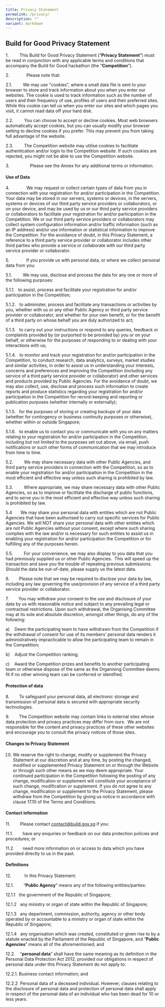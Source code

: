 ```yaml
---
title: Privacy Statement
permalink: /privacy/
description: ""
variant: markdown
---
```

**Build for Good Privacy Statement**
---------------------------------------

1.         This Build for Good Privacy Statement (“**Privacy Statement**”) must be read in conjunction with any applicable terms and conditions that accompany the Build for Good hackathon (the “**Competition**”).

2.              Please note that:

2.1.         We may use "cookies", where a small data file is sent to your browser to store and track information about you when you enter our websites. The cookie is used to track information such as the number of users and their frequency of use, profiles of users and their preferred sites. While this cookie can tell us when you enter our sites and which pages you visit, it cannot read data off your hard disk.

2.2.         You can choose to accept or decline cookies. Most web browsers automatically accept cookies, but you can usually modify your browser setting to decline cookies if you prefer. This may prevent you from taking full advantage of the website.

2.3.         The Competition website may utilise cookies to facilitate authentication and/or login to the Competition website. If such cookies are rejected, you might not be able to use the Competition website.

3.                 Please see the Annex for any additional terms or information.


#### Use of Data

4.              We may request or collect certain types of data from you in connection with your registration for and/or participation in the Competition. Your data may be stored in our servers, systems or devices, in the servers, systems or devices of our third party service providers or collaborators, or on your device, and may be used by us or our third party service providers or collaborators to facilitate your registration for and/or participation in the Competition. We or our third party service providers or collaborators may collect system configuration information and/or traffic information (such as an IP address) and/or use information or statistical information to improve the Competition. For the avoidance of doubt, in this Privacy Statement, a reference to a third party service provider or collaborator includes other third parties who provide a service or collaborate with our third party service provider or collaborator.

5.              If you provide us with personal data, or where we collect personal data from you:

5.1.         We may use, disclose and process the data for any one or more of the following purposes:

5.1.1.   to assist, process and facilitate your registration for and/or participation in the Competition;

5.1.2.   to administer, process and facilitate any transactions or activities by you, whether with us or any other Public Agency or third party service provider or collaborator, and whether for your own benefit, or for the benefit of a third party on whose behalf you are duly authorized to act;

5.1.3.   to carry out your instructions or respond to any queries, feedback or complaints provided by (or purported to be provided by) you or on your behalf, or otherwise for the purposes of responding to or dealing with your interactions with us;

5.1.4.   to monitor and track your registration for and/or participation in the Competition, to conduct research, data analytics, surveys, market studies and similar activities, in order to assist us in understanding your interests, concerns and preferences and improving the Competition (including any service of a third party service provider or collaborator) and other services and products provided by Public Agencies. For the avoidance of doubt, we may also collect, use, disclose and process such information to create reports and produce statistics regarding your registration for and/or participation in the Competition for record-keeping and reporting or publication purposes (whether internally or externally);

5.1.5.   for the purposes of storing or creating backups of your data (whether for contingency or business continuity purposes or otherwise), whether within or outside Singapore;

5.1.6.   to enable us to contact you or communicate with you on any matters relating to your registration for and/or participation in the Competition, including but not limited to the purposes set out above, via email, push notifications or such other forms of communication that we may introduce from time to time.

5.2.         We may share necessary data with other Public Agencies, and third party service providers in connection with the Competition, so as to enable your registration for and/or participation in the Competition in the most efficient and effective way unless such sharing is prohibited by law.

5.3.         Where appropriate, we may share necessary data with other Public Agencies, so as to improve or facilitate the discharge of public functions, and to serve you in the most efficient and effective way unless such sharing is prohibited by law.

5.4       We may share your personal data with entities which are not Public Agencies that have been authorised to carry out specific services for Public Agencies. We will NOT share your personal data with other entities which are not Public Agencies without your consent, except where such sharing complies with the law and/or is necessary for such entities to assist us in enabling your registration for and/or participation the Competition or for fulfilling any of the purposes herein.

5.5.         For your convenience, we may also display to you data that you had previously supplied us or other Public Agencies.  This will speed up the transaction and save you the trouble of repeating previous submissions. Should the data be out-of-date, please supply us the latest data.

6.        Please note that we may be required to disclose your data by law, including any law governing the use/provision of any service of a third party service provider or collaborator.

7.        You may withdraw your consent to the use and disclosure of your data by us with reasonable notice and subject to any prevailing legal or contractual restrictions. Upon such withdrawal, the Organising Committee may at its sole and absolute discretion, amongst other things, do any of the following:

a)    Deem the participating team to have withdrawn from the Competition if the withdrawal of consent for use of its members’ personal data renders it administratively impracticable to allow the participating team to remain in the Competition;

b)    Adjust the Competition ranking;

c)    Award the Competition prizes and benefits to another participating team or otherwise dispose of the same as the Organising Committee deems fit if no other winning team can be conferred or identified.

#### Protection of data

8.        To safeguard your personal data, all electronic storage and transmission of personal data is secured with appropriate security technologies.

9.        The Competition website may contain links to external sites whose data protection and privacy practices may differ from ours.  We are not responsible for the content and privacy practices of these other websites and encourage you to consult the privacy notices of those sites.

#### Changes to Privacy Statement

10.  We reserve the right to change, modify or supplement the Privacy Statement at our discretion and at any time, by posting the changed, modified or supplemented Privacy Statement on or through the Website or through such other means as we may deem appropriate. Your continued participation in the Competition following the posting of any change, modification or supplement will constitute your acceptance of such change, modification or supplement. If you do not agree to any change, modification or supplement to the Privacy Statement, please withdraw from the Competition by giving us notice in accordance with clause 17.10 of the Terms and Conditions.

#### Contact information

11.        Please contact [contact@build.gov.sg](mailto:contact@build.gov.sg) if you:

11.1.        have any enquiries or feedback on our data protection policies and procedures; or

11.2.       need more information on or access to data which you have provided directly to us in the past.
 

#### Definitions

12.           In this Privacy Statement:

12.1.        “**Public Agency**” means any of the following entities/parties:

12.1.1   the government of the Republic of Singapore;

12.1.2   any ministry or organ of state within the Republic of Singapore;

12.1.3   any department, commission, authority, agency or other body operated by or accountable to a ministry or organ of state within the Republic of Singapore;

12.1.4   any organisation which was created, constituted or given rise to by a statute enacted by the Parliament of the Republic of Singapore, and “**Public Agencies**” means all of the aforementioned; and

12.2.    “**personal data**” shall have the same meaning as its definition in the Personal Data Protection Act 2012, provided our obligations in respect of personal data under this Privacy Statement do not apply to:

12.2.1. Business contact information; and

12.2.2  Personal data of a deceased individual. However, clauses relating to the disclosure of personal data and protection of personal data shall apply in respect of the personal data of an individual who has been dead for 10 or less years.